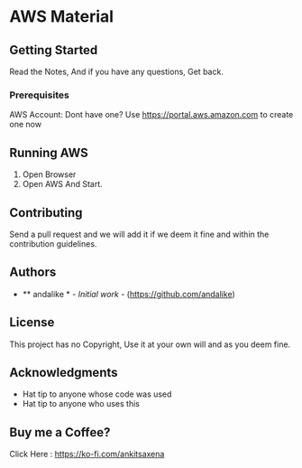 # AWS Material

## Getting Started

Read the Notes, And if you have any questions, Get back.

### Prerequisites

AWS Account: Dont have one? Use https://portal.aws.amazon.com to create one now

## Running AWS

1) Open Browser
2) Open AWS And Start.

## Contributing

Send a pull request and we will add it if we deem it fine and within the contribution guidelines.


## Authors

* ** andalike * - *Initial work* - (https://github.com/andalike)


## License

This project has no Copyright, Use it at your own will and as you deem fine.

## Acknowledgments

* Hat tip to anyone whose code was used
* Hat tip to anyone who uses this

## Buy me a Coffee?
Click Here : https://ko-fi.com/ankitsaxena

